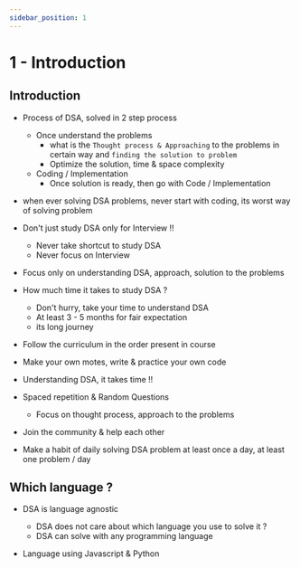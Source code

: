 ```yaml
---
sidebar_position: 1
---
```


# 1 - Introduction

## Introduction

- Process of DSA, solved in 2 step process

  - Once understand the problems
    - what is the `Thought process & Approaching` to the problems in certain way and `finding the solution to problem`
    - Optimize the solution, time & space complexity
  - Coding / Implementation
    - Once solution is ready, then go with Code / Implementation

- when ever solving DSA problems, never start with coding, its worst way of solving problem

- Don't just study DSA only for Interview !!
  - Never take shortcut to study DSA
  - Never focus on Interview
- Focus only on understanding DSA, approach, solution to the problems

- How much time it takes to study DSA ?

  - Don't hurry, take your time to understand DSA
  - At least 3 - 5 months for fair expectation
  - its long journey

- Follow the curriculum in the order present in course

- Make your own motes, write & practice your own code

- Understanding DSA, it takes time !!

- Spaced repetition & Random Questions

  - Focus on thought process, approach to the problems

- Join the community & help each other

- Make a habit of daily solving DSA problem at least once a day, at least one problem / day

## Which language ?

- DSA is language agnostic

  - DSA does not care about which language you use to solve it ?
  - DSA can solve with any programming language

- Language using Javascript & Python

